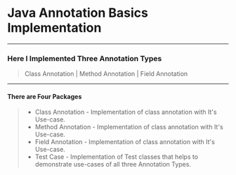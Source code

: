 # Java Annotation Basics Implementation

----
### Here I Implemented Three Annotation Types
> Class Annotation | 
> Method Annotation  | 
> Field Annotation

----

#### There are Four Packages
>* Class Annotation - Implementation of class annotation with It's Use-case.
>* Method Annotation - Implementation of class annotation with It's Use-case.
>* Field Annotation - Implementation of class annotation with It's Use-case.
>* Test Case - Implementation of Test classes that helps to demonstrate use-cases of all three Annotation Types.
